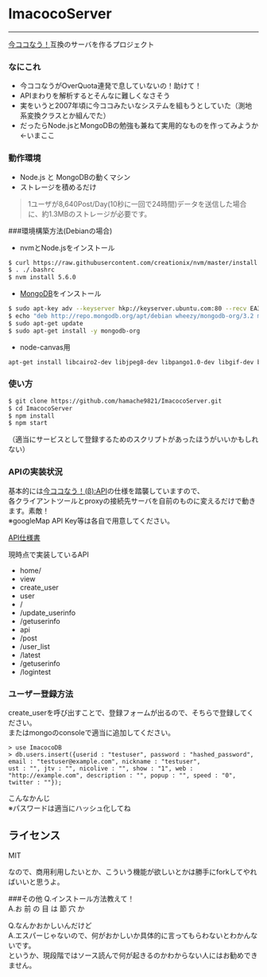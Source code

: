 # ImacocoServer
----
[今ココなう！](http://www.imacoconow.net/ "今ココなう！")互換のサーバを作るプロジェクト


### なにこれ
* 今ココなうがOverQuota連発で息していないの！助けて！
* APIまわりを解析するとそんなに難しくなさそう
* 実をいうと2007年頃に今ココみたいなシステムを組もうとしていた（測地系変換クラスとか組んでた）
* だったらNode.jsとMongoDBの勉強も兼ねて実用的なものを作ってみようか←いまここ

### 動作環境
* Node.js と MongoDBの動くマシン
* ストレージを積めるだけ  
> 1ユーザが8,640Post/Day(10秒に一回で24時間)データを送信した場合に、約1.3MBのストレージが必要です。

###環境構築方法(Debianの場合)  
* nvmとNode.jsをインストール
``` sh
$ curl https://raw.githubusercontent.com/creationix/nvm/master/install.sh | sh
$ . ./.bashrc
$ nvm install 5.6.0
```  
* [MongoDB](https://docs.mongodb.org/manual/tutorial/install-mongodb-on-debian/)をインストール  
``` sh
$ sudo apt-key adv --keyserver hkp://keyserver.ubuntu.com:80 --recv EA312927
$ echo "deb http://repo.mongodb.org/apt/debian wheezy/mongodb-org/3.2 main" | sudo tee /etc/apt/sources.list.d/mongodb-org-3.2.list
$ sudo apt-get update
$ sudo apt-get install -y mongodb-org
```
* node-canvas用
```sh
apt-get install libcairo2-dev libjpeg8-dev libpango1.0-dev libgif-dev build-essential g++
```

### 使い方

```sh
$ git clone https://github.com/hamache9821/ImacocoServer.git
$ cd ImacocoServer
$ npm install
$ npm start
```
（適当にサービスとして登録するためのスクリプトがあったほうがいいかもしれない）  

### APIの実装状況
基本的には[今ココなう！(β):API](http://www.fujita-lab.com/imakoko/api.html "今ココなう！(β):API")の仕様を踏襲していますので、  
各クライアントツールとproxyの接続先サーバを自前のものに変えるだけで動きます。素敵！  
※googleMap API Key等は各自で用意してください。  

[API仕様書](https://github.com/hamache9821/ImacocoServer/blob/master/docs/api.md)

現時点で実装しているAPI  
* home/
* view
* create_user
* user
 * /
 * /update_userinfo
 * /getuserinfo
* api
 * /post
 * /user_list
 * /latest
 * /getuserinfo
 * /logintest

### ユーザー登録方法
create_userを呼び出すことで、登録フォームが出るので、そちらで登録してください。  
またはmongoのconsoleで適当に追加してください。  

```mongo
> use ImacocoDB
> db.users.insert({userid : "testuser", password : "hashed_password", email : "testuser@example.com", nickname : "testuser",   
ust : "", jtv : "", nicolive : "", show : "1", web : "http://example.com", description : "", popup : "", speed : "0", twitter : ""});
```
こんなかんじ  
※パスワードは適当にハッシュ化してね

ライセンス
----
MIT

なので、商用利用したいとか、こういう機能が欲しいとかは勝手にforkしてやればいいと思うよ。

###その他
 Q.インストール方法教えて！  
 A.お 前 の 目 は 節 穴 か
 
 Q.なんかおかしいんだけど  
 A.エスパーじゃないので、何がおかしいか具体的に言ってもらわないとわかんないです。  
   というか、現段階ではソース読んで何が起きるのかわからない人にはお勧めできません。
